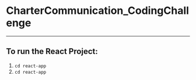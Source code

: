# CharterCommunication_CodingChallenge

---

## To run the React Project:

1. `cd react-app`
2. `cd react-app`
